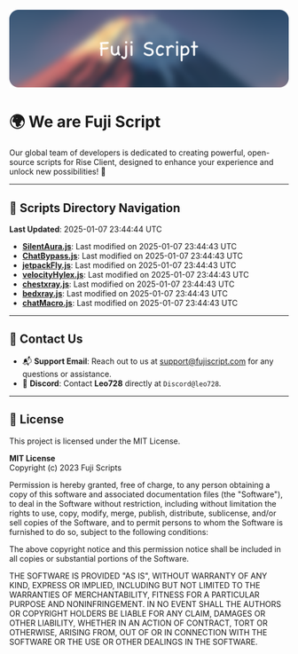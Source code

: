 ![Banner](.github/b.webp)

# 🌍 **We are Fuji Script**

Our global team of developers is dedicated to creating powerful, open-source scripts for Rise Client, designed to enhance your experience and unlock new possibilities! 🌟

---
<!-- SCRIPTS_NAVIGATION_START -->
## 📂 **Scripts Directory Navigation**

**Last Updated**: 2025-01-07 23:44:44 UTC

- **[SilentAura.js](scripts/SilentAura.js)**: Last modified on 2025-01-07 23:44:43 UTC
- **[ChatBypass.js](scripts/ChatBypass.js)**: Last modified on 2025-01-07 23:44:43 UTC
- **[jetpackFly.js](scripts/jetpackFly.js)**: Last modified on 2025-01-07 23:44:43 UTC
- **[velocityHylex.js](scripts/velocityHylex.js)**: Last modified on 2025-01-07 23:44:43 UTC
- **[chestxray.js](scripts/chestxray.js)**: Last modified on 2025-01-07 23:44:43 UTC
- **[bedxray.js](scripts/bedxray.js)**: Last modified on 2025-01-07 23:44:43 UTC
- **[chatMacro.js](scripts/chatMacro.js)**: Last modified on 2025-01-07 23:44:43 UTC

<!-- SCRIPTS_NAVIGATION_END -->

---

## 💬 **Contact Us**  
- 📬 **Support Email**: Reach out to us at [support@fujiscript.com](mailto:support@fujiscript.com) for any questions or assistance.  
- 💬 **Discord**: Contact **Leo728** directly at `Discord@leo728`.

---

## 📜 **License**

This project is licensed under the MIT License.  

**MIT License**  
Copyright (c) 2023 Fuji Scripts  

Permission is hereby granted, free of charge, to any person obtaining a copy of this software and associated documentation files (the "Software"), to deal in the Software without restriction, including without limitation the rights to use, copy, modify, merge, publish, distribute, sublicense, and/or sell copies of the Software, and to permit persons to whom the Software is furnished to do so, subject to the following conditions:  

The above copyright notice and this permission notice shall be included in all copies or substantial portions of the Software.  

THE SOFTWARE IS PROVIDED "AS IS", WITHOUT WARRANTY OF ANY KIND, EXPRESS OR IMPLIED, INCLUDING BUT NOT LIMITED TO THE WARRANTIES OF MERCHANTABILITY, FITNESS FOR A PARTICULAR PURPOSE AND NONINFRINGEMENT. IN NO EVENT SHALL THE AUTHORS OR COPYRIGHT HOLDERS BE LIABLE FOR ANY CLAIM, DAMAGES OR OTHER LIABILITY, WHETHER IN AN ACTION OF CONTRACT, TORT OR OTHERWISE, ARISING FROM, OUT OF OR IN CONNECTION WITH THE SOFTWARE OR THE USE OR OTHER DEALINGS IN THE SOFTWARE.  
